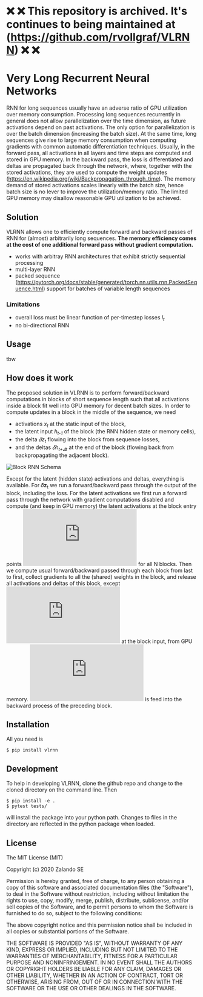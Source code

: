 # ❌ ❌  This repository is archived. It's continues to being maintained at (https://github.com/rvollgraf/VLRNN) ❌ ❌ 

# Very Long Recurrent Neural Networks
RNN for long sequences usually have an adverse ratio of GPU utilization over memory consumption. Processing long sequences recurrently in general does not allow parallelization over the time dimension, as future activations depend on past activations. The only option for parallelization is over the batch dimension (increasing the batch size). 
At the same time, long sequences give rise to large memory consumption when computing gradients with common automatic differentiation techniques. Usually, in the forward pass, all activations in all layers and time steps are computed and stored in GPU memory. In the backward pass, the loss is differentiated and deltas are propagated back through the network, where, together with the stored activations, they are used to compute the weight updates (https://en.wikipedia.org/wiki/Backpropagation_through_time). The memory demand of stored activations scales linearly with the batch size, hence batch size is no lever to improve the utilization/memory ratio. The limited GPU memory may disallow reasonable GPU utilization to be achieved. 
## Solution
VLRNN allows one to efficiently compute forward and backward passes of RNN for (almost) arbitrarily long sequences. **The memory efficiency comes at the cost of one additional forward pass without gradient computation.**
* works with arbitray RNN architectures that exhibit strictly sequential processing
* multi-layer RNN
* packed sequence (https://pytorch.org/docs/stable/generated/torch.nn.utils.rnn.PackedSequence.html) support for batches of variable length sequences

### Limitations
* overall loss must be linear function of per-timestep losses *l<sub>t</sub>*
* no bi-directional RNN

## Usage
tbw

## How does it work
The proposed solution in VLRNN is to perform forward/backward computations in blocks of short sequence length such that all activations inside a block fit well into GPU memory for decent batch sizes. In order to compute updates in a block in the middle of the sequence, we need 
* activations *x<sub>t</sub>* at the static input of the block, 
* the latent input *h<sub>t-1</sub>* of the block (the RNN hidden state or memory cells), 
* the delta *𝛿z<sub>t</sub>* flowing into the block from sequence losses, 
* and the deltas *𝛿h<sub>t+𝛥t</sub>* at the end of the block (flowing back from backpropagating the adjacent block). 

![Block RNN Schema](doc/block_rnn.png?raw=true "Title")

Except for the latent (hidden state) activations and deltas, everything is available. For 𝛿**z**<sub>t</sub> we run a forward/backward pass through the output of the block, including the loss. For the latent activations we first run a forward pass through the network with gradient computations disabled and compute (and keep in GPU memory) the latent activations at the block entry points
![equation](https://latex.codecogs.com/png.latex?%5Cinline%20%5Clarge%20h_%7Bn%5CDelta%20t%7D%2C%5C%20n%3D0%5Cldots%20N-1) for all N blocks.
Then we compute usual forward/backward passed through each block from last to first, collect gradients to all the (shared) weights in the block, and release all activations and deltas of this block, except ![\delta h_t](https://latex.codecogs.com/png.latex?%5Cinline%20%5Clarge%20%5Cdelta%20h_t) at the block input, from GPU memory. ![\delta h_t](https://latex.codecogs.com/png.latex?%5Cinline%20%5Clarge%20%5Cdelta%20h_t) is feed into the backward process of the preceding block.

## Installation
All you need is
```
$ pip install vlrnn
```
## Development

To help in developing VLRNN, clone the github repo and change to the cloned directory on the command line. Then 
```
$ pip install -e .
$ pytest tests/
```
will install the package into your python path. Changes to files in the directory are reflected in the python package when loaded.

## License

The MIT License (MIT)

Copyright (c) 2020 Zalando SE

Permission is hereby granted, free of charge, to any person obtaining a copy
of this software and associated documentation files (the "Software"), to deal
in the Software without restriction, including without limitation the rights
to use, copy, modify, merge, publish, distribute, sublicense, and/or sell
copies of the Software, and to permit persons to whom the Software is
furnished to do so, subject to the following conditions:

The above copyright notice and this permission notice shall be included in all
copies or substantial portions of the Software.

THE SOFTWARE IS PROVIDED "AS IS", WITHOUT WARRANTY OF ANY KIND, EXPRESS OR
IMPLIED, INCLUDING BUT NOT LIMITED TO THE WARRANTIES OF MERCHANTABILITY,
FITNESS FOR A PARTICULAR PURPOSE AND NONINFRINGEMENT. IN NO EVENT SHALL THE
AUTHORS OR COPYRIGHT HOLDERS BE LIABLE FOR ANY CLAIM, DAMAGES OR OTHER
LIABILITY, WHETHER IN AN ACTION OF CONTRACT, TORT OR OTHERWISE, ARISING FROM,
OUT OF OR IN CONNECTION WITH THE SOFTWARE OR THE USE OR OTHER DEALINGS IN THE
SOFTWARE.
